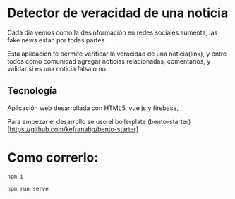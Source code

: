 # Detector de veracidad de una noticia

Cada dia vemos como la desinformación en redes sociales aumenta, las fake news estan por todas partes.

Esta aplicacion te permite verificar la veracidad de una noticia(link), y entre todos como comunidad agregar noticias relacionadas, comentarios, y validar si es una noticia falsa o no.

## Tecnología

Aplicación web desarrollada con HTML5, vue js y firebase,

Para empezar el desarrollo se uso el boilerplate (bento-starter)[https://github.com/kefranabg/bento-starter]

# Como correrlo:

```
npm i
```

```
npm run serve
```